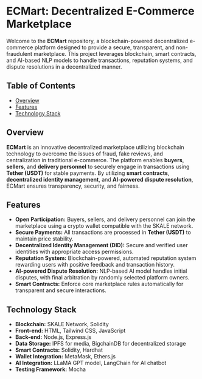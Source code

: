 # ECMart: Decentralized E-Commerce Marketplace

Welcome to the **ECMart** repository, a blockchain-powered decentralized e-commerce platform designed to provide a secure, transparent, and non-fraudulent marketplace. This project leverages blockchain, smart contracts, and AI-based NLP models to handle transactions, reputation systems, and dispute resolutions in a decentralized manner.

## Table of Contents
- [Overview](#overview)
- [Features](#features)
- [Technology Stack](#technology-stack)

## Overview
**ECMart** is an innovative decentralized marketplace utilizing blockchain technology to overcome the issues of fraud, fake reviews, and centralization in traditional e-commerce. The platform enables **buyers**, **sellers**, and **delivery personnel** to securely engage in transactions using **Tether (USDT)** for stable payments. By utilizing **smart contracts**, **decentralized identity management**, and **AI-powered dispute resolution**, ECMart ensures transparency, security, and fairness.

## Features
- **Open Participation:** Buyers, sellers, and delivery personnel can join the marketplace using a crypto wallet compatible with the SKALE network.
- **Secure Payments:** All transactions are processed in **Tether (USDT)** to maintain price stability.
- **Decentralized Identity Management (DID):** Secure and verified user identities with appropriate access permissions.
- **Reputation System:** Blockchain-powered, automated reputation system rewarding users with positive feedback and transaction history.
- **AI-powered Dispute Resolution:** NLP-based AI model handles initial disputes, with final arbitration by randomly selected platform owners.
- **Smart Contracts:** Enforce core marketplace rules automatically for transparent and secure interactions.

## Technology Stack
- **Blockchain:** SKALE Network, Solidity
- **Front-end:** HTML, Tailwind CSS, JavaScript
- **Back-end:** Node.js, Express.js
- **Data Storage:** IPFS for media, BigchainDB for decentralized storage
- **Smart Contracts:** Solidity, Hardhat
- **Wallet Integration:** MetaMask, Ethers.js
- **AI Integration:** LLaMA GPT model, LangChain for AI chatbot
- **Testing Framework:** Mocha
